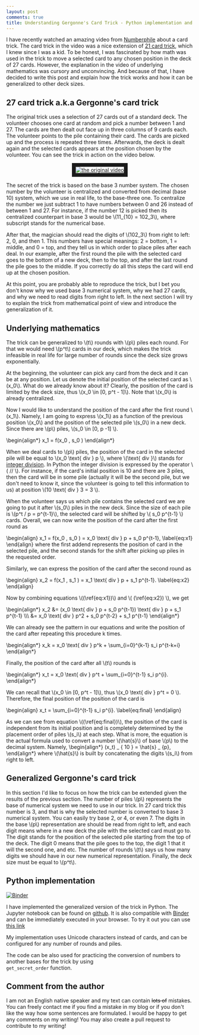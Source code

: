 ```yaml
---
layout: post
comments: true
title: Understanding Gergonne's Card Trick - Python implementation and underlying mathematics
---
```


I have recently watched an amazing video from [Numberphile](http://www.numberphile.com/) about a card trick. The card trick in the video was a nice extension of [21 card trick](https://en.wikipedia.org/wiki/Twenty_One_Card_Trick), which I knew since I was a kid. 
To be honest, I was fascinated by how math was used in the trick to move a selected card to any chosen position in the deck of 27 cards. However, the explanation in the video of underlying mathematics was cursory and unconvincing. And because of that, I have decided to write this post and explain how the trick works and how it can be generalized to other deck sizes.


## 27 card trick a.k.a Gergonne's card trick

The original trick uses a selection of 27 cards out of a standard deck. The volunteer chooses one card at random and pick a number between 1 and 27. The cards are then dealt out face up in three columns of 9 cards each. The volunteer points to the pile containing their card. The cards are picked up and the process is repeated three times. Afterwards, the deck is dealt again and the selected cards appears at the position chosen by the volunteer. You can see the trick in action on the video below. 

<p align="center">
<a href="https://www.youtube.com/watch?feature=player_embedded&v=l7lP9y7Bb5g
" target="_blank"><img src="https://img.youtube.com/vi/l7lP9y7Bb5g/0.jpg" 
alt="the original video"  border="10" /></a>
</p>

The secret of the trick is based on the base 3 number system.
The chosen number by the volunteer is centralized and converted from decimal (base 10) system, which we use in real life, to the base-three one. To centralize the number we just subtract 1 to have numbers between 0 and 26 instead of between 1 and 27. 
For instance, if the number 12 is picked then its centralized counterpart in base 3 would be \\(11_{10} = 102_3\\), where subscript stands for the numerical base.

After that, the magician should read the digits of \\(102_3\\) from right to left: 2, 0, and then 1. This numbers have special meanings:  2 = bottom, 1 = middle, and 0 = top, and they tell us in which order to place piles after each deal. In our example, after the first round the pile with the selected card goes to the bottom of a new deck, then to the top, and after the last round the pile goes to the middle. If you correctly do all this steps the card will end up at the chosen position.

At this point, you are probably able to reproduce the trick, but I bet you don't know why we used base 3 numerical system, why we had 27 cards, and why we need to read digits from right to left. In the next section I will try to explain the trick from mathematical point of view and introduce the generalization of it.


## Underlying mathematics

The trick can be generalized to  \\(t\\) rounds with \\(p\\) piles each round. For that we would need \\(p^t\\) cards in our deck, which makes the trick infeasible in real life for large number of rounds since the deck size grows exponentially. 


At the beginning, the volunteer can pick any card from the deck and it can be at any position. Let us denote the initial position of the selected card as \\(x_0\\). What do we already know about it? Clearly, the position of the card is limited by the deck size, thus \\(x_0 \in [0, p^t - 1]\\). Note that \\(x_0\\) is already centralized. 

Now I would like to understand the position of the card after the first round \\(x_1\\). Namely, I am going to express \\(x_1\\) as a function of the previous position \\(x_0\\) and the position of the selected pile \\(s_0\\) in a new deck. Since there are  \\(p\\)  piles, \\(s_0 \in [0, p -1] \\).


\begin{align\*}
   x_1 = f(x_0 , s_0 )
\end{align\*}

When we deal cards to \\(p\\) piles, the position of the  card in the selected pile will be equal to \\(x_0 \text{ div } p \\), where \\(\text{ div }\\) stands for [integer division](https://en.wikipedia.org/wiki/Division_(mathematics)#Of_integers). In Python the integer division is expressed by the operator \\( // \\). For instance, if the card's initial position is 10 and there are 3 piles, then the card will be in some pile (actually it will be the second pile, but we don't need to know it, since the volunteer is going to tell this information to us) at position \\(10 \text{ div } 3 = 3 \\). 

When the volunteer says us which pile contains the selected card we are going to put it after  \\(s_0\\) piles in the new deck. Since the size of each pile is \\(p^t / p = p^{t-1}\\), the selected card will be shifted by \\( s_0 p^{t-1} \\) cards. Overall, we can now write the position of the card after the first round as


\begin{align}
   x_1 = f(x_0 , s_0 ) = x_0 \text{ div } p + s_0 p^{t-1},
   \label{eq:x1}
\end{align}
where the first addend represents the position of card in the selected pile, and the second stands for the shift after picking up piles in the requested order. 


Similarly, we can express the position of the card after the second round as 

\begin{align}
   x_2 = f(x_1 , s_1 ) = x_1 \text{ div } p + s_1 p^{t-1}.
   \label{eq:x2}
\end{align}

Now by combining equations \\((\ref{eq:x1})\\) and  \\( (\ref{eq:x2}) \\), we get

\begin{align\*}
   x_2 &=   (x_0 \text{ div } p + s_0 p^{t-1}) \text{ div } p + s_1 p^{t-1} \\\\\\
   &= x_0 \text{ div } p^2 + s_0 p^{t-2} + s_1 p^{t-1}
\end{align\*}

We can already see the pattern in our equations and write the position of the card after repeating this procedure k times.

\begin{align\*}
   x_k = x_0 \text{ div } p^k + \sum_{i=0}^{k-1} s_i p^{t-k+i} 
\end{align\*}

Finally, the position of the card after all \\(t\\) rounds is 

\begin{align\*}
   x_t = x_0 \text{ div } p^t + \sum_{i=0}^{t-1} s_i p^{i}.
\end{align\*}

We can recall that \\(x_0 \in [0, p^t - 1]\\), thus \\(x_0 \text{ div } p^t = 0 \\). Therefore, the final position of the position of the card is

\begin{align}
   x_t = \sum_{i=0}^{t-1} s_i p^{i}.
  \label{eq:final}
\end{align}

As we can see from equation \\((\ref{eq:final})\\), the position of the card is independent from its initial position and is completely determined by the placement order of piles \\(s_i\\) at each step. What is more, the equation is the actual formula used to convert a number \\(\hat{s}\\) of base \\(p\\) to the decimal system. Namely, 
\begin{align\*}
   (x_t) _ { 10 } = \hat{s} _ {p},
\end{align\*}
where \\(\hat{s}\\) is built by concatenating the digits \\(s_i\\) from right to left.


## Generalized Gergonne's card trick

In this section I'd like to focus on how the trick can be extended given the results of the previous section. 
The number of piles  \\(p\\) represents the base of numerical system we need to use in our trick. 
In 27 card trick this number is 3, and that is why the selected number is converted to base 3 numerical system. You can easily try base 2, or 4, or even 7. The digits in the  base \\(p\\) representation are should be read from right to left, and each digit means where in a new deck the pile with the selected card must go to. The digit stands for the  position of the selected pile starting from the top of the deck. The digit 0 means that the pile goes to the top, the digit 1 that it will the second one, and etc. The number of rounds \\(t\\)  says us how many digits we should have in our new numerical representation. Finally, the deck size must be equal to \\(p^t\\).



## Python implementation

[![Binder](https://mybinder.org/badge.svg)](https://mybinder.org/v2/gh/TaranovK/card-trick-assets/master?filepath=card_trick.ipynb)

I have implemented the generalized version of the trick in Python. The Jupyter notebook can be found on [github](https://github.com/TaranovK/card-trick-assets). It is also compatible with [Binder](https://mybinder.org/) and can be immediately executed in your browser. To try it out you can use [this link](https://mybinder.org/v2/gh/TaranovK/card-trick-assets/master?filepath=card_trick.ipynb)

My implementation uses Unicode characters instead of cards, and can be configured for any number of rounds and piles. 

The code can be also used for practicing the conversion of numbers to another bases for the trick by using    <code class="python"> get_secret_order</code> function.



## Comment from the author
I am not an English native speaker and my text can contain ~~lots of~~ mistakes. You can freely contact me if you find a mistake in my blog or if you don't like the way how some sentences are formulated. I would be happy to get any comments on my writing! You may also create a pull request to contribute to my writing!